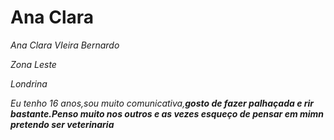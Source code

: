 <h1>Ana Clara</h1>

<p><em>Ana Clara VIeira Bernardo</em></p>
<p><em>Zona Leste</em></p>
<p><em>Londrina</em></p>

<p><em>Eu tenho 16 anos,sou muito comunicativa,<strong>gosto de fazer palhaçada e rir bastante.Penso muito nos outros e as vezes esqueço de pensar em mimn pretendo ser veterinaria</em></p>





